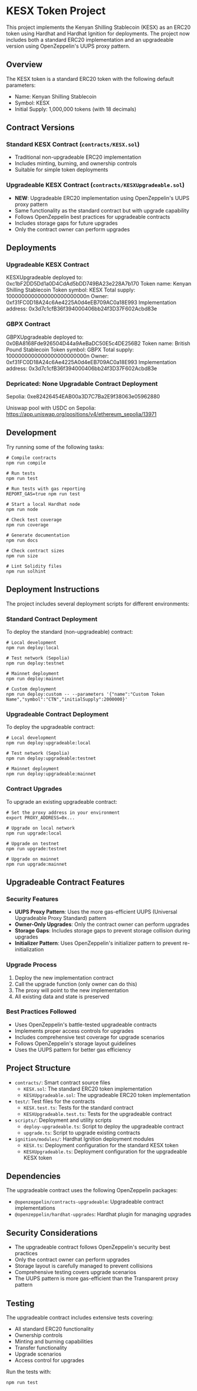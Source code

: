 # KESX Token Project

This project implements the Kenyan Shilling Stablecoin (KESX) as an ERC20 token using Hardhat and Hardhat Ignition for deployments. The project now includes both a standard ERC20 implementation and an upgradeable version using OpenZeppelin's UUPS proxy pattern.

## Overview

The KESX token is a standard ERC20 token with the following default parameters:

- Name: Kenyan Shilling Stablecoin
- Symbol: KESX
- Initial Supply: 1,000,000 tokens (with 18 decimals)

## Contract Versions

### Standard KESX Contract (`contracts/KESX.sol`)

- Traditional non-upgradeable ERC20 implementation
- Includes minting, burning, and ownership controls
- Suitable for simple token deployments

### Upgradeable KESX Contract (`contracts/KESXUpgradeable.sol`)

- **NEW**: Upgradeable ERC20 implementation using OpenZeppelin's UUPS proxy pattern
- Same functionality as the standard contract but with upgrade capability
- Follows OpenZeppelin best practices for upgradeable contracts
- Includes storage gaps for future upgrades
- Only the contract owner can perform upgrades

## Deployments

### Upgradeable KESX Contract

KESXUpgradeable deployed to: 0xc1bF2DD5Dd1a0D4CdAd5bDD749BA23e228A7b170
Token name: Kenyan Shilling Stablecoin
Token symbol: KESX
Total supply: 1000000000000000000000000n
Owner: 0xf31FC0D18A24c6Ae4225A0d4eEB709AC0a18E993
Implementation address: 0x3d7c1cfB36f394000406bb24f3D37F602Acbd83e

### GBPX Contract

GBPXUpgradeable deployed to: 0x0BA8168Fde926504D44a9AeBaDC50E5c4DE256B2
Token name: British Pound Stablecoin
Token symbol: GBPX
Total supply: 1000000000000000000000000n
Owner: 0xf31FC0D18A24c6Ae4225A0d4eEB709AC0a18E993
Implementation address: 0x3d7c1cfB36f394000406bb24f3D37F602Acbd83e

### Depricated: None Upgradable Contract Deployment

Sepolia: 0xe82426454EAB00a3D7C7Ba2E9f38063e05962880

Uniswap pool with USDC on Sepolia: <https://app.uniswap.org/positions/v4/ethereum_sepolia/13971>

## Development

Try running some of the following tasks:

```shell
# Compile contracts
npm run compile

# Run tests
npm run test

# Run tests with gas reporting
REPORT_GAS=true npm run test

# Start a local Hardhat node
npm run node

# Check test coverage
npm run coverage

# Generate documentation
npm run docs

# Check contract sizes
npm run size

# Lint Solidity files
npm run solhint
```

## Deployment Instructions

The project includes several deployment scripts for different environments:

### Standard Contract Deployment

To deploy the standard (non-upgradeable) contract:

```shell
# Local development
npm run deploy:local

# Test network (Sepolia)
npm run deploy:testnet

# Mainnet deployment
npm run deploy:mainnet

# Custom deployment
npm run deploy:custom -- --parameters '{"name":"Custom Token Name","symbol":"CTN","initialSupply":2000000}'
```

### Upgradeable Contract Deployment

To deploy the upgradeable contract:

```shell
# Local development
npm run deploy:upgradeable:local

# Test network (Sepolia)
npm run deploy:upgradeable:testnet

# Mainnet deployment
npm run deploy:upgradeable:mainnet
```

### Contract Upgrades

To upgrade an existing upgradeable contract:

```shell
# Set the proxy address in your environment
export PROXY_ADDRESS=0x...

# Upgrade on local network
npm run upgrade:local

# Upgrade on testnet
npm run upgrade:testnet

# Upgrade on mainnet
npm run upgrade:mainnet
```

## Upgradeable Contract Features

### Security Features

- **UUPS Proxy Pattern**: Uses the more gas-efficient UUPS (Universal Upgradeable Proxy Standard) pattern
- **Owner-Only Upgrades**: Only the contract owner can perform upgrades
- **Storage Gaps**: Includes storage gaps to prevent storage collision during upgrades
- **Initializer Pattern**: Uses OpenZeppelin's initializer pattern to prevent re-initialization

### Upgrade Process

1. Deploy the new implementation contract
2. Call the upgrade function (only owner can do this)
3. The proxy will point to the new implementation
4. All existing data and state is preserved

### Best Practices Followed

- Uses OpenZeppelin's battle-tested upgradeable contracts
- Implements proper access controls for upgrades
- Includes comprehensive test coverage for upgrade scenarios
- Follows OpenZeppelin's storage layout guidelines
- Uses the UUPS pattern for better gas efficiency

## Project Structure

- `contracts/`: Smart contract source files
  - `KESX.sol`: The standard ERC20 token implementation
  - `KESXUpgradeable.sol`: The upgradeable ERC20 token implementation
- `test/`: Test files for the contracts
  - `KESX.test.ts`: Tests for the standard contract
  - `KESXUpgradeable.test.ts`: Tests for the upgradeable contract
- `scripts/`: Deployment and utility scripts
  - `deploy-upgradeable.ts`: Script to deploy the upgradeable contract
  - `upgrade.ts`: Script to upgrade existing contracts
- `ignition/modules/`: Hardhat Ignition deployment modules
  - `KESX.ts`: Deployment configuration for the standard KESX token
  - `KESXUpgradeable.ts`: Deployment configuration for the upgradeable KESX token

## Dependencies

The upgradeable contract uses the following OpenZeppelin packages:

- `@openzeppelin/contracts-upgradeable`: Upgradeable contract implementations
- `@openzeppelin/hardhat-upgrades`: Hardhat plugin for managing upgrades

## Security Considerations

- The upgradeable contract follows OpenZeppelin's security best practices
- Only the contract owner can perform upgrades
- Storage layout is carefully managed to prevent collisions
- Comprehensive testing covers upgrade scenarios
- The UUPS pattern is more gas-efficient than the Transparent proxy pattern

## Testing

The upgradeable contract includes extensive tests covering:

- All standard ERC20 functionality
- Ownership controls
- Minting and burning capabilities
- Transfer functionality
- Upgrade scenarios
- Access control for upgrades

Run the tests with:

```shell
npm run test
```
